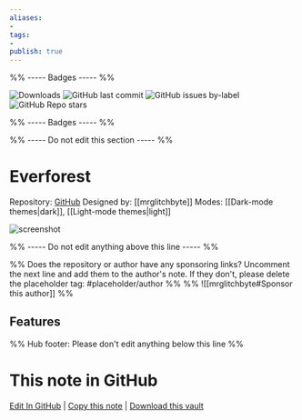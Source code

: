 ```yaml
---
aliases:
- 
tags: 
- 
publish: true
---
```


%% ----- Badges ----- %%

![Downloads](https://img.shields.io/badge/downloads-16673-573E7A?style=for-the-badge&logo=)
![GitHub last commit](https://img.shields.io/github/last-commit/mrglitchbyte/obsidian_everforest?color=573E7A&label=last%20update&logo=github&style=for-the-badge)
![GitHub issues by-label](https://img.shields.io/github/issues/mrglitchbyte/obsidian_everforest/help%20wanted?color=573E7A&logo=github&style=for-the-badge) 
![GitHub Repo stars](https://img.shields.io/github/stars/mrglitchbyte/obsidian_everforest?color=573E7A&logo=github&style=for-the-badge)

%% ----- Badges ----- %%

%% ----- Do not edit this section ----- %%

# Everforest

Repository: [GitHub](https://github.com/mrglitchbyte/obsidian_everforest)
Designed by: [[mrglitchbyte]]
Modes: [[Dark-mode themes|dark]], [[Light-mode themes|light]]



![screenshot](https://github.com/mrglitchbyte/obsidian_everforest/raw/main/dark_v2.png)

%% ----- Do not edit anything above this line ----- %% 

%% Does the repository or author have any sponsoring links? Uncomment the next line and add them to the author's note. If they don't, please delete the placeholder tag: #placeholder/author %%
%% ![[mrglitchbyte#Sponsor this author]] %%


## Features



%% Hub footer: Please don't edit anything below this line %%

# This note in GitHub

<span class="git-footer">[Edit In GitHub](https://github.dev/obsidian-community/obsidian-hub/blob/main/02%20-%20Community%20Expansions/02.05%20All%20Community%20Expansions/Themes/Everforest.md "git-hub-edit-note") | [Copy this note](https://raw.githubusercontent.com/obsidian-community/obsidian-hub/main/02%20-%20Community%20Expansions/02.05%20All%20Community%20Expansions/Themes/Everforest.md "git-hub-copy-note") | [Download this vault](https://github.com/obsidian-community/obsidian-hub/archive/refs/heads/main.zip "git-hub-download-vault") </span>
